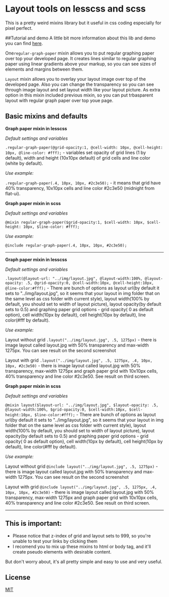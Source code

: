 Layout tools on lesscss and scss
=============
This is a pretty weird mixins library but it useful in css coding especially for pixel perfect.

##Tutorial and demo
A little bit more information about this lib and demo you can find [here](http://orlovmax.com/lab/tools/pixel-perfect-dev).

One`regular-graph-paper` mixin allows you to put regular graphing paper over top your developed page. It creates lines similar to regular graphing paper using linear gradients above your markup, so you can see sizes of elements and margins between them. 

`Layout` mixin allows you to overlay your layout image over top of the developed page. Also you can change the transparency so you can see through image layout and set layout width like your layout picture. As extra option in this mixin included previous mixin, so you can put trbasparent layout with regular graph paper over top youe page.

Basic mixins and defaults
---
**Graph paper mixin in lesscss**

*Default settings and variables*

`.regular-graph-paper(@grid-opacity:1, @cell-width: 10px, @cell-height: 10px, @line-color: #fff);` - variables set opacity of grid lines (1 by default), width and height (10x10px default) of grid cells and line color (white by default).

*Use example:*

`.regular-graph-paper(.4, 10px, 10px, #2c3e50);` - it means that grid have 40% transparency, 10x10px cells and line color #2c3e50 (midnight from flat-ui).

**Graph paper mixin in scss**

*Default settings and variables*

`@mixin regular-graph-paper($grid-opacity:1, $cell-width: 10px, $cell-height: 10px, $line-color: #fff);`

*Use example:*

`@include regular-graph-paper(.4, 10px, 10px, #2c3e50);`

---
**Graph paper mixin in lesscss**

*Default settings and variables*

`.layout(@layout-url: "../img/layout.jpg", @layout-width:100%, @layout-opacity: .5, @grid-opacity:0, @cell-width:10px, @cell-height:10px, @line-color:#fff);` - There are bunch of options as layout url(by default it sets to "../img/layout.jpg", so it seems that your layout in img folder that on the same level as css folder with current style), layout width(100% by default, you should set to width of layout picture), layout opacity(by default sets to 0.5) and graphing paper grid options - grid opacity( 0 as default option), cell width(10px by default), cell height(10px by default), line color(#fff by default).

*Use example:*

Layout without grid `.layout("../img/layout.jpg", .5, 1275px)` - there is image layout called layout.jpg with 50% transparency and max-width 1275px. You can see result on the second screenshot

Layout with grid `.layout("../img/layout.jpg", .5, 1275px, .4, 10px, 10px, #2c3e50)` - there is image layout called layout.jpg with 50% transparency, max-width 1275px and graph paper grid with 10x10px cells, 40% transparency and line color #2c3e50. See result on third screen.

**Graph paper mixin in scss**

*Default settings and variables*

`@mixin layout($layout-url: "../img/layout.jpg", $layout-opacity: .5, @layout-width:100%, $grid-opacity:0, $cell-width:10px, $cell-height:10px, $line-color:#fff);` - There are bunch of options as layout url(by default it sets to "../img/layout.jpg", so it seems that your layout in img folder that on the same level as css folder with current style), layout width(100% by default, you should set to width of layout picture), layout opacity(by default sets to 0.5) and graphing paper grid options - grid opacity( 0 as default option), cell width(10px by default), cell height(10px by default), line color(#fff by default).

*Use example:*

Layout without grid `@include layout("../img/layout.jpg", .5, 1275px)` - there is image layout called layout.jpg with 50% transparency and  max-width 1275px. You can see result on the second screenshot

Layout with grid `@include layout("../img/layout.jpg", .5, 1275px, .4, 10px, 10px, #2c3e50)` - there is image layout called layout.jpg with 50% transparency, max-width 1275px and graph paper grid with 10x10px cells, 40% transparency and line color #2c3e50. See result on third screen.

---

This is important:
---
- Please notice that z-index of grid and layout sets to 999, so you're unable to test your links by clicking them
- I recomend you to mix up these mixins to html or body tag, and it'll create pseudo elements with desirable content.

But don't worry about, it's all pretty simple and easy to use and very useful.

License
---
[MIT](http://adampritchard.mit-license.org/)